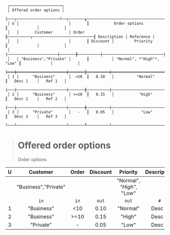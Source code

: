 ```text
 ┌───────────────────────┐
 │ Offered order options │
 ├───┬───────────────────┴──┬───────╥──────────────────────────────────────╥─────────────┬───────────┐
 │ U │                      │       ║           Order options              ║             │           │
 │   │       Customer       │ Order ╟──────────┬───────────────────────────╢ Description │ Reference │
 │   │                      │       ║ Discount │         Priority          ║             │           │
 │   ├──────────────────────┼───────╫──────────┼───────────────────────────╫─────────────┼───────────┤
 │   │ "Business","Private" │       ║          │ "Normal", *"High"*, "Low" ║             │           │
 ╞═══╪══════════════════════╪═══════╬══════════╪═══════════════════════════╬═════════════╪═══════════╡
 │ 1 │      "Business"      │  <10  ║   0.10   │          "Normal"         ║   Desc 1    │   Ref 1   │
 ├───┼──────────────────────┼───────╫──────────┼───────────────────────────╫─────────────┼───────────┤
 │ 2 │      "Business"      │ >=10  ║   0.15   │           "High"          ║   Desc 2    │   Ref 2   │
 ├───┼──────────────────────┼───────╫──────────┼───────────────────────────╫─────────────┼───────────┤
 │ 3 │      "Private"       │   -   ║   0.05   │            "Low"          ║   Desc 3    │   Ref 3   │
 └───┴──────────────────────┴───────╨──────────┴───────────────────────────╨─────────────┴───────────┘
```

> # Offered order options
> Order options
 
| U |       Customer       | Order | Discount |         Priority          | Description | Reference |
|:-:|:--------------------:|:-----:|:--------:|:-------------------------:|:-----------:|:---------:|
|   | "Business","Private" |       |          | "Normal", *"High"*, "Low" |             |           |
|   |         `in`         | `in`  |  `out`   |           `out`           |     `#`     |    `#`    |
| 1 |      "Business"      |  <10  |   0.10   |         "Normal"          |   Desc 1    |   Ref 1   |
| 2 |      "Business"      | >=10  |   0.15   |          "High"           |   Desc 2    |   Ref 2   |
| 3 |      "Private"       |   -   |   0.05   |           "Low"           |   Desc 3    |   Ref 3   |
